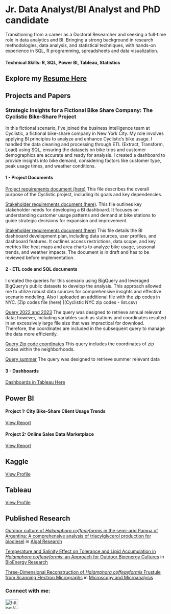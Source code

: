 
# Jr. Data Analyst/BI Analyst and PhD candidate

Transitioning from a career as a Doctoral Researcher and seeking a full-time role in data analytics and BI. Bringing a strong background in research methodologies, data analysis, and statistical techniques, with hands-on experience in SQL, R programming, spreadsheets and data visualization.

#### Technical Skills: R, SQL, Power BI, Tableau, Statistics

## Explore my [Resume Here](Navarro_FE_resume_08_07_2024.pdf)   


## Projects and Papers

### Strategic Insights for a Fictional Bike Share Company: The Cyclistic Bike-Share Project

In this fictional scenario, I’ve joined the business intelligence team at Cyclistic, a fictional bike-share company in New York City. My role involves applying BI principles to analyze and enhance Cyclistic’s bike usage. I handled the data cleaning and processing through ETL (Extract, Transform, Load) using SQL, ensuring the datasets on bike trips and customer demographics are accurate and ready for analysis. I created a dashboard to provide insights into bike demand, considering factors like customer type, peak usage times, and weather conditions. 

#### 1 - Project Documents  
[Project requirements document (here)](Cyclistic_Bike_share_Project_requirements.pdf) This file describes the overall purpose of the Cyclistic project, including its goals and key dependencies. 

[Stakeholder requirements document (here)](Cyclistic_Bike_Share_Sakeholders_req.pdf). This file outlines key stakeholder needs for developing a BI dashboard. It focuses on understanding customer usage patterns and demand at bike stations to guide strategic decisions for expansion and improvement.

[Stakeholder requirements document (here)](Cyclistic_Bike_share_Strategy_Document.pdf) This file details the BI dashboard development plan, including data sources, user profiles, and dashboard features. It outlines access restrictions, data scope, and key metrics like heat maps and area charts to analyze bike usage, seasonal trends, and weather impacts. The document is in draft and has to be reviewed before implementation.

#### 2 - ETL code and SQL documents

I created the queries for this scenario using BigQuery and leveraged BigQuery’s public datasets to develop the analysis. This approach allowed me to utilize robust data sources for comprehensive insights and effective scenario modeling. Also i uploaded an additional file with the zip codes in NYC. [Zip codes file (here) ](Cyclistic NYC zip codes - list.csv)

[Query 2022 and 2023](Cyclistic_query_2022_2023.txt) The query was designed to retrieve annual relevant data; however, including variables such as stations and coordinates resulted in an excessively large file size that was impractical for download. Therefore, the coordinates are included in the subsequent query to manage the data more efficiently.

[Query Zip code coordinates](Cyclistic_year_end_lat_long_query.txt) This query includes the coordinates of zip codes within the neighborhoods.

[Query summer](Cyclistic_summer_query.txt) The query was designed to retrieve summer relevant data

#### 3 - Dashboards
[Dashboards in Tableau Here](https://public.tableau.com/app/profile/francisco.navarro7243/viz/CyclisticBike-ShareTrends/Story1)


## **Power BI** 
#### Project 1: City Bike-Share Client Usage Trends
[View Report](https://app.powerbi.com/view?r=eyJrIjoiNjJlNDQ1MGYtMjVmOS00NDY5LWI0NjEtNzc2ODZiM2I5OGNlIiwidCI6ImEyZTJiYTY0LWUwNTQtNDMxYS1hNWIyLTg5MjJmZjIyN2U3OSIsImMiOjR9)
#### Project 2: Online Sales Data Marketplace
[View Report](https://app.powerbi.com/view?r=eyJrIjoiYjU0MGFlMzktZGFlNC00OGE0LWJmNzUtZTJjMDZhYzU4YmMyIiwidCI6ImEyZTJiYTY0LWUwNTQtNDMxYS1hNWIyLTg5MjJmZjIyN2U3OSIsImMiOjR9)

## **Kaggle** 
[View Profile](https://www.kaggle.com/franeze92)

## **Tableau** 

[View Profile](https://public.tableau.com/app/profile/francisco.navarro7243/vizzes) 


## **Published Research**
[Outdoor culture of *Halamphora coffeaeformis* in the semi-arid Pampa of
Argentina: A comprehensive analysis of triacylglycerol production
for biodiesel](https://doi.org/10.1016/j.algal.2023.103170) in [Algal Research](https://www.sciencedirect.com/journal/algal-research)

[Temperature and Salinity Effect on Tolerance and Lipid Accumulation
in *Halamphora coffeaeformis*: an Approach for Outdoor Bioenergy
Cultures](https://doi.org/10.1007/s12155-021-10349-2) in [BioEnergy Research](https://link.springer.com/journal/12155)

[Three-Dimensional Reconstruction of *Halamphora coffeaeformis* Frustule from Scanning Electron Micrographs](https://doi.org/10.1017/S1431927620001154) in  [Microscopy and Microanalysis](https://www.cambridge.org/core/journals/microscopy-and-microanalysis)

<h3 align="left">Connect with me:</h3>
<p align="left">
<a href="https://www.linkedin.com/in/francisco-e-navarro/" target="blank"><img align="center" src="https://raw.githubusercontent.com/rahuldkjain/github-profile-readme-generator/master/src/images/icons/Social/linked-in-alt.svg" alt="https://www.linkedin.com/in/francisco-e-navarro/" height="30" width="40" /></a>
</p>
